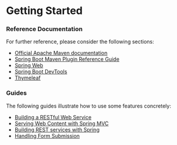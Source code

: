 # Getting Started

### Reference Documentation
For further reference, please consider the following sections:

* [Official Apache Maven documentation](https://maven.apache.org/guides/index.html)
* [Spring Boot Maven Plugin Reference Guide](https://docs.spring.io/spring-boot/docs/2.1.16.RELEASE/maven-plugin/)
* [Spring Web](https://docs.spring.io/spring-boot/docs/2.3.3.RELEASE/reference/htmlsingle/#boot-features-developing-web-applications)
* [Spring Boot DevTools](https://docs.spring.io/spring-boot/docs/2.3.3.RELEASE/reference/htmlsingle/#using-boot-devtools)
* [Thymeleaf](https://docs.spring.io/spring-boot/docs/2.3.3.RELEASE/reference/htmlsingle/#boot-features-spring-mvc-template-engines)

### Guides
The following guides illustrate how to use some features concretely:

* [Building a RESTful Web Service](https://spring.io/guides/gs/rest-service/)
* [Serving Web Content with Spring MVC](https://spring.io/guides/gs/serving-web-content/)
* [Building REST services with Spring](https://spring.io/guides/tutorials/bookmarks/)
* [Handling Form Submission](https://spring.io/guides/gs/handling-form-submission/)

